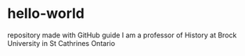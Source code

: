 # hello-world
repository made with GitHub guide
I am a professor of History at Brock University in St Cathrines Ontario
